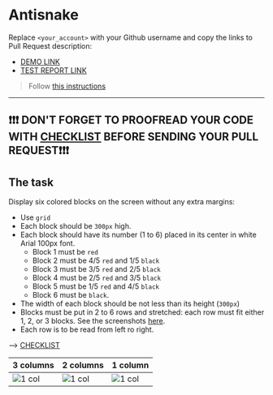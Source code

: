 # Antisnake
Replace `<your_account>` with your Github username and copy the links to Pull Request description:
- [DEMO LINK](https://Anastasia-Bernada.github.io/layout_antisnake/)
- [TEST REPORT LINK](https://Anastasia-Bernada.github.io/layout_antisnake/report/html_report/)

> Follow [this instructions](https://github.com/mate-academy/layout_task-guideline#how-to-solve-the-layout-tasks-on-github)
___

## ❗️❗️❗️ DON'T FORGET TO PROOFREAD YOUR CODE WITH [CHECKLIST](https://github.com/mate-academy/layout_antisnake/blob/master/checklist.md) BEFORE SENDING YOUR PULL REQUEST❗️❗️❗️

## The task
Display six colored blocks on the screen without any extra margins:

- Use `grid`
- Each block should be `300px` high.
- Each block should have its number (1 to 6) placed in its center in white Arial 100px font.
  - Block 1 must be `red`
  - Block 2 must be 4/5 `red` and 1/5 `black`
  - Block 3 must be 3/5 `red` and 2/5 `black`
  - Block 4 must be 2/5 `red` and 3/5 `black`
  - Block 5 must be 1/5 `red` and 4/5 `black`
  - Block 6 must be `black`.
- The width of each block should be not less than its height (`300px`)
- Blocks must be put in 2 to 6 rows and stretched: each row must fit either 1, 2, or 3 blocks.
  See the screenshots [here](./reference).
- Each row is to be read from left ro right.

--> [CHECKLIST](https://github.com/mate-academy/layout_antisnake/blob/master/checklist.md)

| 3 columns | 2 columns | 1 column |
| --------- | --------- | -------- |
| ![1 col](./reference/900.png) | ![1 col](./reference/750.png) | ![1 col](./reference/450.png) |
